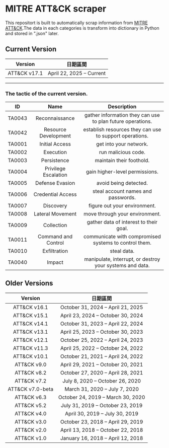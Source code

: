 # MITRE ATT&CK scraper
This repositort is built to automatically scrap information from [MITRE ATT&CK](https://attack.mitre.org/).The data in each categories is transform into dictionary in Python and stored in ".json" later. 
## Current Version

| Version      | 日期區間                         |
| :----------: | :--------------------------------: |
| ATT&CK v17.1 | April 22, 2025 – Current        |

---
### The tactic of the current version.
| ID     | Name                  | Description                                                               |
| :-------:|:---------------------:|:----------------------------------------------------------------------: |
| TA0043 | Reconnaissance        |gather information they can use to plan future operations.                 |
| TA0042 | Resource Development  |establish resources they can use to support operations.                    |
| TA0001 | Initial Access        |get into your network.                                                     |
| TA0002 | Execution             |run malicious code.                                                        |
| TA0003 | Persistence           |maintain their foothold.                                                   |
| TA0004 | Privilege Escalation  |gain higher-level permissions.                                             |
| TA0005 | Defense Evasion       |avoid being detected.                                                      |
| TA0006 | Credential Access     |steal account names and passwords.                                         |
| TA0007 | Discovery             |figure out your environment.                                               |
| TA0008 | Lateral Movement      |move through your environment.                                             |
| TA0009 | Collection            |gather data of interest to their goal.                                     |
| TA0011 | Command and Control   |communicate with compromised systems to control them.                      |
| TA0010 | Exfiltration          |steal data.                                                                |
| TA0040 | Impact                |manipulate, interrupt, or destroy your systems and data.                   |

## Older Versions

| Version        | 日期區間                                     |
| :------------: | :------------------------------------------: |
| ATT&CK v16.1   | October 31, 2024 – April 21, 2025            |
| ATT&CK v15.1   | April 23, 2024 – October 30, 2024           |
| ATT&CK v14.1   | October 31, 2023 – April 22, 2024           |
| ATT&CK v13.1   | April 25, 2023 – October 30, 2023           |
| ATT&CK v12.1   | October 25, 2022 – April 24, 2023            |
| ATT&CK v11.3   | April 25, 2022 – October 24, 2022            |
| ATT&CK v10.1   | October 21, 2021 – April 24, 2022            |
| ATT&CK v9.0    | April 29, 2021 – October 20, 2021            |
| ATT&CK v8.2    | October 27, 2020 – April 28, 2021            |
| ATT&CK v7.2    | July 8, 2020 – October 26, 2020              |
| ATT&CK v7.0-beta | March 31, 2020 – July 7, 2020              |
| ATT&CK v6.3    | October 24, 2019 – March 30, 2020            |
| ATT&CK v5.2    | July 31, 2019 – October 23, 2019             |
| ATT&CK v4.0    | April 30, 2019 – July 30, 2019               |
| ATT&CK v3.0    | October 23, 2018 – April 29, 2019            |
| ATT&CK v2.0    | April 13, 2018 – October 22, 2018            |
| ATT&CK v1.0    | January 16, 2018 – April 12, 2018            |
